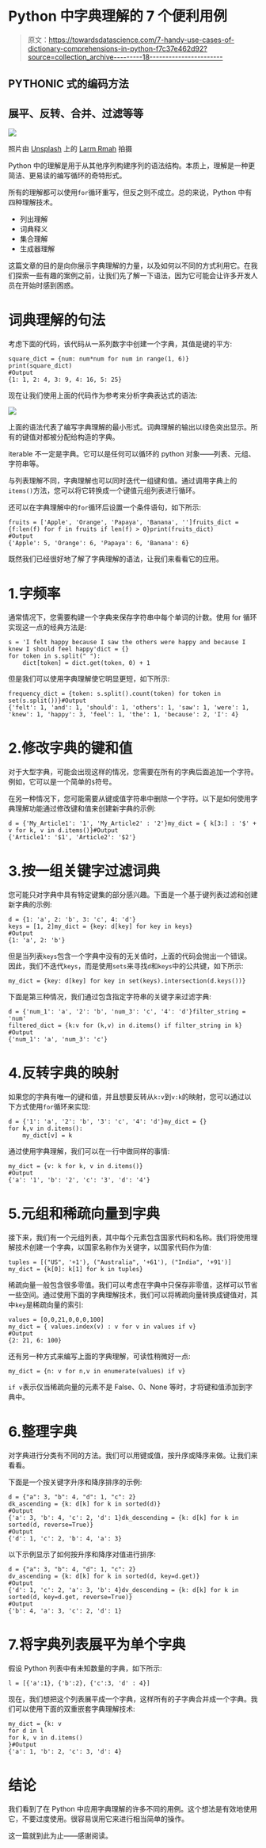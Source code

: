 # Python 中字典理解的 7 个便利用例

> 原文：<https://towardsdatascience.com/7-handy-use-cases-of-dictionary-comprehensions-in-python-f7c37e462d92?source=collection_archive---------18----------------------->

## PYTHONIC 式的编码方法

## 展平、反转、合并、过滤等等

![](img/fed89a26afec80c0b1c1ec6a0ec13548.png)

照片由 [Unsplash](https://unsplash.com?utm_source=medium&utm_medium=referral) 上的 [Larm Rmah](https://unsplash.com/@larm?utm_source=medium&utm_medium=referral) 拍摄

Python 中的理解是用于从其他序列构建序列的语法结构。本质上，理解是一种更简洁、更易读的编写循环的奇特形式。

所有的理解都可以使用`for`循环重写，但反之则不成立。总的来说，Python 中有四种理解技术。

*   列出理解
*   词典释义
*   集合理解
*   生成器理解

这篇文章的目的是向你展示字典理解的力量，以及如何以不同的方式利用它。在我们探索一些有趣的案例之前，让我们先了解一下语法，因为它可能会让许多开发人员在开始时感到困惑。

# 词典理解的句法

考虑下面的代码，该代码从一系列数字中创建一个字典，其值是键的平方:

```
square_dict = {num: num*num for num in range(1, 6)}
print(square_dict)
#Output
{1: 1, 2: 4, 3: 9, 4: 16, 5: 25}
```

现在让我们使用上面的代码作为参考来分析字典表达式的语法:

![](img/3f5c44d548ed77340701f1fd5418d18b.png)

上面的语法代表了编写字典理解的最小形式。词典理解的输出以绿色突出显示。所有的键值对都被分配给构造的字典。

iterable 不一定是字典。它可以是任何可以循环的 python 对象——列表、元组、字符串等。

与列表理解不同，字典理解也可以同时迭代一组键和值。通过调用字典上的`items()`方法，您可以将它转换成一个键值元组列表进行循环。

还可以在字典理解中的`for`循环后设置一个条件语句，如下所示:

```
fruits = ['Apple', 'Orange', 'Papaya', 'Banana', '']fruits_dict = {f:len(f) for f in fruits if len(f) > 0}print(fruits_dict)
#Output
{'Apple': 5, 'Orange': 6, 'Papaya': 6, 'Banana': 6}
```

既然我们已经很好地了解了字典理解的语法，让我们来看看它的应用。

# 1.字频率

通常情况下，您需要构建一个字典来保存字符串中每个单词的计数。使用 for 循环实现这一点的经典方法是:

```
s = 'I felt happy because I saw the others were happy and because I knew I should feel happy'dict = {}
for token in s.split(" "):
    dict[token] = dict.get(token, 0) + 1
```

但是我们可以使用字典理解使它明显更短，如下所示:

```
frequency_dict = {token: s.split().count(token) for token in set(s.split())}#Output
{'felt': 1, 'and': 1, 'should': 1, 'others': 1, 'saw': 1, 'were': 1, 'knew': 1, 'happy': 3, 'feel': 1, 'the': 1, 'because': 2, 'I': 4}
```

# 2.修改字典的键和值

对于大型字典，可能会出现这样的情况，您需要在所有的字典后面追加一个字符。例如，它可以是一个简单的`$`符号。

在另一种情况下，您可能需要从键或值字符串中删除一个字符。以下是如何使用字典理解功能通过修改键和值来创建新字典的示例:

```
d = {'My_Article1': '1', 'My_Article2' : '2'}my_dict = { k[3:] : '$' + v for k, v in d.items()}#Output
{'Article1': '$1', 'Article2': '$2'}
```

# 3.按一组关键字过滤词典

您可能只对字典中具有特定键集的部分感兴趣。下面是一个基于键列表过滤和创建新字典的示例:

```
d = {1: 'a', 2: 'b', 3: 'c', 4: 'd'}
keys = [1, 2]my_dict = {key: d[key] for key in keys}
#Output
{1: 'a', 2: 'b'}
```

但是当列表`keys`包含一个字典中没有的无关值时，上面的代码会抛出一个错误。因此，我们不迭代`keys`，而是使用`sets`来寻找`d`和`keys`中的公共键，如下所示:

```
my_dict = {key: d[key] for key in set(keys).intersection(d.keys())}
```

下面是第三种情况，我们通过包含指定字符串的关键字来过滤字典:

```
d = {'num_1': 'a', '2': 'b', 'num_3': 'c', '4': 'd'}filter_string = 'num'
filtered_dict = {k:v for (k,v) in d.items() if filter_string in k}
#Output
{'num_1': 'a', 'num_3': 'c'}
```

# 4.反转字典的映射

如果您的字典有唯一的键和值，并且想要反转从`k:v`到`v:k`的映射，您可以通过以下方式使用`for`循环来实现:

```
d = {'1': 'a', '2': 'b', '3': 'c', '4': 'd'}my_dict = {}
for k,v in d.items():
    my_dict[v] = k
```

通过使用字典理解，我们可以在一行中做同样的事情:

```
my_dict = {v: k for k, v in d.items()}
#Output
{'a': '1', 'b': '2', 'c': '3', 'd': '4'}
```

# 5.元组和稀疏向量到字典

接下来，我们有一个元组列表，其中每个元素包含国家代码和名称。我们将使用理解技术创建一个字典，以国家名称作为关键字，以国家代码作为值:

```
tuples = [("US", '+1'), ("Australia", '+61'), ("India", '+91')]
my_dict = {k[0]: k[1] for k in tuples}
```

稀疏向量一般包含很多零值。我们可以考虑在字典中只保存非零值，这样可以节省一些空间。通过使用下面的字典理解技术，我们可以将稀疏向量转换成键值对，其中`key`是稀疏向量的索引:

```
values = [0,0,21,0,0,0,100]
my_dict = { values.index(v) : v for v in values if v}
#Output
{2: 21, 6: 100}
```

还有另一种方式来编写上面的字典理解，可读性稍微好一点:

```
my_dict = {n: v for n,v in enumerate(values) if v}
```

`if v`表示仅当稀疏向量的元素不是 False、0、None 等时，才将键和值添加到字典中。

# 6.整理字典

对字典进行分类有不同的方法。我们可以用键或值，按升序或降序来做。让我们来看看。

下面是一个按关键字升序和降序排序的示例:

```
d = {"a": 3, "b": 4, "d": 1, "c": 2}
dk_ascending = {k: d[k] for k in sorted(d)}
#Output
{'a': 3, 'b': 4, 'c': 2, 'd': 1}dk_descending = {k: d[k] for k in sorted(d, reverse=True)}
#Output
{'d': 1, 'c': 2, 'b': 4, 'a': 3}
```

以下示例显示了如何按升序和降序对值进行排序:

```
d = {"a": 3, "b": 4, "d": 1, "c": 2}
dv_ascending = {k: d[k] for k in sorted(d, key=d.get)}
#Output
{'d': 1, 'c': 2, 'a': 3, 'b': 4}dv_descending = {k: d[k] for k in sorted(d, key=d.get, reverse=True)}
#Output
{'b': 4, 'a': 3, 'c': 2, 'd': 1}
```

# 7.将字典列表展平为单个字典

假设 Python 列表中有未知数量的字典，如下所示:

```
l = [{'a':1}, {'b':2}, {'c':3, 'd' : 4}]
```

现在，我们想把这个列表展平成一个字典，这样所有的子字典合并成一个字典。我们可以使用下面的双重嵌套字典理解技术:

```
my_dict = {k: v 
for d in l 
for k, v in d.items()
}#Output
{'a': 1, 'b': 2, 'c': 3, 'd': 4}
```

# 结论

我们看到了在 Python 中应用字典理解的许多不同的用例。这个想法是有效地使用它，不要过度使用。很容易误用它来进行相当简单的操作。

这一篇就到此为止——感谢阅读。